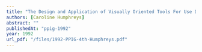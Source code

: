 ```yaml
---
title: "The Design and Application of Visually Oriented Tools For Use During Software Development"
authors: [Caroline Humphreys]
abstract: ""
publishedAt: "ppig-1992"
year: 1992
url_pdf: "/files/1992-PPIG-4th-Humphreys.pdf"
---
```

